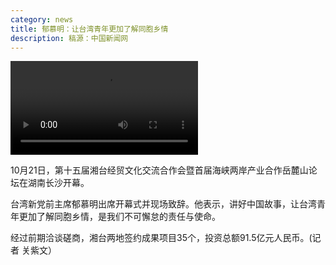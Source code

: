 ```yaml
---
category: news
title: 郁慕明：让台湾青年更加了解同胞乡情
description: 稿源：中国新闻网
---
```

<video controls="" autoplay="" name="media"><source src="https://poss-videocloud.cns.com.cn/oss/2021/10/21/chinanews/MEIZI_YUNSHI/onair/0B8AF9186ADB44319104FCA55283EFD8.mp4" type="video/mp4"></video>

10月21日，第十五届湘台经贸文化交流合作会暨首届海峡两岸产业合作岳麓山论坛在湖南长沙开幕。

台湾新党前主席郁慕明出席开幕式并现场致辞。他表示，讲好中国故事，让台湾青年更加了解同胞乡情，是我们不可懈怠的责任与使命。

经过前期洽谈磋商，湘台两地签约成果项目35个，投资总额91.5亿元人民币。(记者 关紫文）